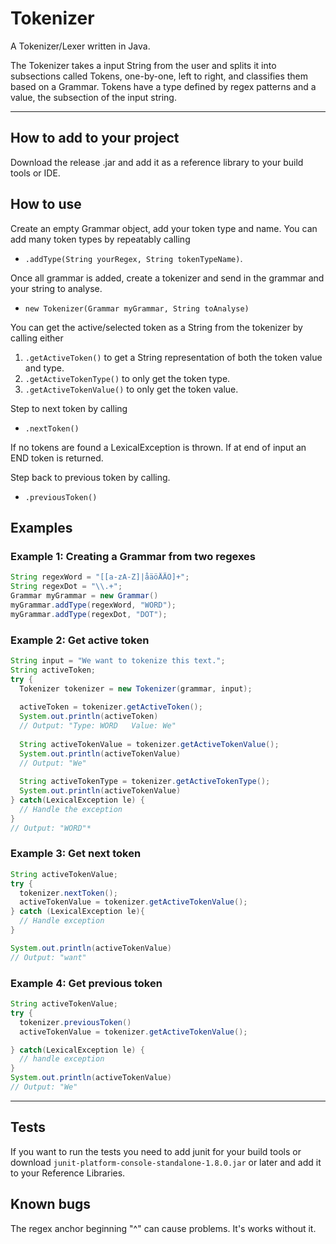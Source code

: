 # Tokenizer

A Tokenizer/Lexer written in Java.

The Tokenizer takes a input String from the user and splits it into subsections called Tokens, one-by-one, left to right, and classifies them based on a Grammar. Tokens have a type defined by regex patterns and a value, the subsection of the input string.

---

## How to add to your project

Download the release .jar and add it as a reference library to your build tools or IDE.

## How to use

Create an empty Grammar object, add your token type and name. You can add many token types by repeatably calling

- `.addType(String yourRegex, String tokenTypeName)`.

Once all grammar is added, create a tokenizer and send in the grammar and your string to analyse.

- `new Tokenizer(Grammar myGrammar, String toAnalyse)`

You can get the active/selected token as a String from the tokenizer by calling either

  1. `.getActiveToken()` to get a String representation of both the token value and type.
  2. `.getActiveTokenType()` to only get the token type.
  3. `.getActiveTokenValue()` to only get the token value.

Step to next token by calling

- `.nextToken()`

If no tokens are found a LexicalException is thrown. If at end of input an END token is returned.

Step back to previous token by calling.

- `.previousToken()`

## Examples

### Example 1: Creating a Grammar from two regexes

```java
String regexWord = "[[a-zA-Z]|åäöÅÄÖ]+";
String regexDot = "\\.+";
Grammar myGrammar = new Grammar()
myGrammar.addType(regexWord, "WORD");
myGrammar.addType(regexDot, "DOT");
```

### Example 2: Get active token

```java
String input = "We want to tokenize this text.";
String activeToken;
try {
  Tokenizer tokenizer = new Tokenizer(grammar, input);
  
  activeToken = tokenizer.getActiveToken(); 
  System.out.println(activeToken) 
  // Output: "Type: WORD   Value: We"
  
  String activeTokenValue = tokenizer.getActiveTokenValue();
  System.out.println(activeTokenValue) 
  // Output: "We"
  
  String activeTokenType = tokenizer.getActiveTokenType();
  System.out.println(activeTokenValue) 
} catch(LexicalException le) {
  // Handle the exception
}
// Output: "WORD"*
```

### Example 3: Get next token

```java
String activeTokenValue;
try {
  tokenizer.nextToken();
  activeTokenValue = tokenizer.getActiveTokenValue();
} catch (LexicalException le){  
  // Handle exception
}

System.out.println(activeTokenValue) 
// Output: "want"
```

### Example 4: Get previous token

```java
String activeTokenValue;
try {
  tokenizer.previousToken()
  activeTokenValue = tokenizer.getActiveTokenValue();

} catch(LexicalException le) {
  // handle exception
}
System.out.println(activeTokenValue) 
// Output: "We"
```

---

## Tests

If you want to run the tests you need to add junit for your build tools or download `junit-platform-console-standalone-1.8.0.jar` or later and add it to your Reference Libraries.

## Known bugs

The regex anchor beginning "^" can cause problems. It's works without it.
